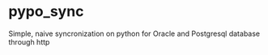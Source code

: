# pypo_sync
Simple, naive syncronization on python for Oracle and Postgresql database through http 
